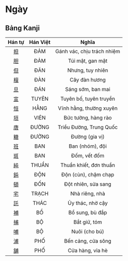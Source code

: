 
# Ngày

## Bảng Kanji

| Hán tự | Hán Việt | Nghĩa |
| :---: | :---: | :---: |
| [担](https://www.tiengnhatdongian.com/kanji/giai-nghia-kanji-%E6%8B%85) | ĐẢM | Gánh vác, chịu trách nhiệm |
| [胆](https://www.tiengnhatdongian.com/kanji/giai-nghia-kanji-%E8%83%86) | ĐẢM | Túi mật, gan mật |
| [但](https://www.tiengnhatdongian.com/kanji/giai-nghia-kanji-%E4%BD%86) | ĐÃN | Nhưng, tuy nhiên |
| [檀](https://www.tiengnhatdongian.com/kanji/giai-nghia-kanji-%E6%AA%80) | ĐÀN | Cây đàn hương |
| [旦](https://www.tiengnhatdongian.com/kanji/giai-nghia-kanji-%E6%97%A6) | ĐÁN | Sáng sớm, ban mai |
| [宣](https://www.tiengnhatdongian.com/kanji/giai-nghia-kanji-%E5%AE%A3) | TUYÊN | Tuyên bố, tuyên truyền |
| [恒](https://www.tiengnhatdongian.com/kanji/giai-nghia-kanji-%E6%81%92) | HẰNG | Vĩnh hằng, thường xuyên |
| [垣](https://www.tiengnhatdongian.com/kanji/giai-nghia-kanji-%E5%9E%A3) | VIÊN | Bức tường, hàng rào |
| [唐](https://www.tiengnhatdongian.com/kanji/giai-nghia-kanji-%E5%94%90) | ĐƯỜNG | Triều Đường, Trung Quốc |
| [糖](https://www.tiengnhatdongian.com/kanji/giai-nghia-kanji-%E7%B3%96) | ĐƯỜNG | Đường (gia vị) |
| [班](https://www.tiengnhatdongian.com/kanji/giai-nghia-kanji-%E7%8F%AD) | BAN | Ban (nhóm), đội |
| [斑](https://www.tiengnhatdongian.com/kanji/giai-nghia-kanji-%E6%96%91) | BAN | Đốm, vết đốm |
| [純](https://www.tiengnhatdongian.com/kanji/giai-nghia-kanji-%E7%B4%94) | THUẦN | Thuần khiết, đơn thuần |
| [鈍](https://www.tiengnhatdongian.com/kanji/giai-nghia-kanji-%E9%88%8D) | ĐỘN | Độn (cùn), chậm chạp |
| [頓](https://www.tiengnhatdongian.com/kanji/giai-nghia-kanji-%E9%A0%93) | ĐỐN | Đột nhiên, sửa sang |
| [宅](https://www.tiengnhatdongian.com/kanji/giai-nghia-kanji-%E5%AE%85) | TRẠCH | Nhà riêng, nhà |
| [託](https://www.tiengnhatdongian.com/kanji/giai-nghia-kanji-%E8%A8%97) | THÁC | Ủy thác, nhờ cậy |
| [補](https://www.tiengnhatdongian.com/kanji/giai-nghia-kanji-%E8%A3%9C) | BỔ | Bổ sung, bù đắp |
| [捕](https://www.tiengnhatdongian.com/kanji/giai-nghia-kanji-%E6%8D%95) | BỘ | Bắt giữ, tóm |
| [哺](https://www.tiengnhatdongian.com/kanji/giai-nghia-kanji-%E5%93%BA) | BỘ | Nuôi (cho bú) |
| [浦](https://www.tiengnhatdongian.com/kanji/giai-nghia-kanji-%E6%B5%A6) | PHỐ | Bến cảng, cửa sông |
| [舗](https://www.tiengnhatdongian.com/kanji/giai-nghia-kanji-%E8%88%97) | PHỐ | Cửa hàng, vỉa hè |

